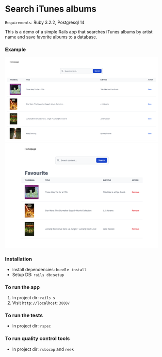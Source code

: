 # Search iTunes albums

`Requirements`: Ruby 3.2.2, Postgresql 14

This is a demo of a simple Rails app that searches iTunes albums by artist name and save favorite albums to a database.

### Example
![homepage](./app/assets/images/show-action.png)
![homepage](./app/assets/images/favourite.png)

### Installation

- Install dependencies: `bundle install`
- Setup DB: `rails db:setup`

### To run the app

1. In project dir: `rails s`
2. Visit `http://localhost:3000/`

### To run the tests

- In project dir: `rspec`

### To run quality control tools

- In project dir: `rubocop` and `reek`
